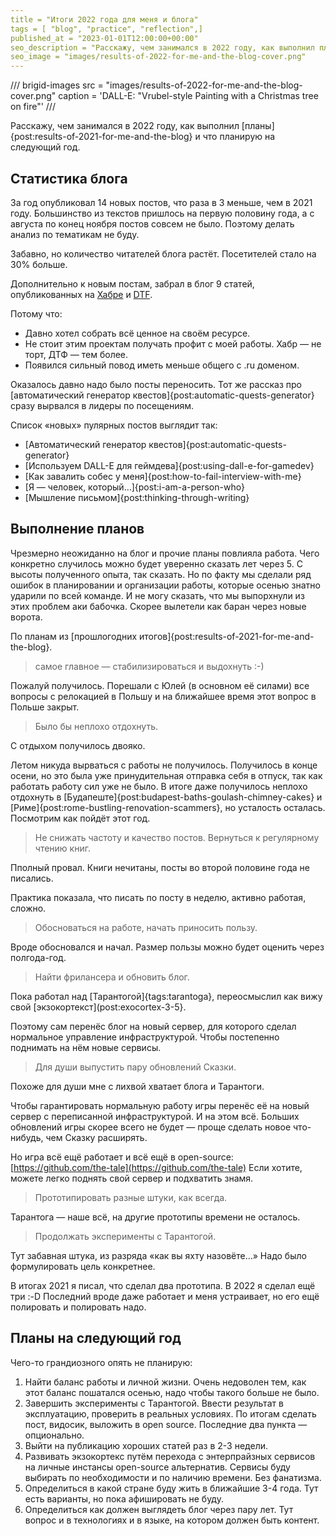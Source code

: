 ```yaml
---
title = "Итоги 2022 года для меня и блога"
tags = [ "blog", "practice", "reflection",]
published_at = "2023-01-01T12:00:00+00:00"
seo_description = "Расскажу, чем занимался в 2022 году, как выполнил планы и что планирую на следующий год."
seo_image = "images/results-of-2022-for-me-and-the-blog-cover.png"
---
```


/// brigid-images
src = "images/results-of-2022-for-me-and-the-blog-cover.png"
caption = 'DALL-E: "Vrubel-style Painting with a Christmas tree on fire"'
///


Расскажу, чем занимался в 2022 году, как выполнил [планы]{post:results-of-2021-for-me-and-the-blog} и что планирую на следующий год.

<!-- more -->

## Статистика блога

За год опубликовал 14 новых постов, что раза в 3 меньше, чем в 2021 году. Большинство из текстов пришлось на первую половину года, а с августа по конец ноября постов совсем не было. Поэтому делать анализ по тематикам не буду.

Забавно, но количество читателей блога растёт. Посетителей стало на 30% больше.

Дополнительно к новым постам, забрал в блог 9 статей, опубликованных на [Хабре](https://habr.com/) и [DTF](https://dtf.ru/).

Потому что:

- Давно хотел собрать всё ценное на своём ресурсе.
- Не стоит этим проектам получать профит с моей работы. Хабр — не торт, ДТФ — тем более.
- Появился сильный повод иметь меньше общего с .ru доменом.

Оказалось давно надо было посты переносить. Тот же рассказ про [автоматический генератор квестов]{post:automatic-quests-generator} сразу вырвался в лидеры по посещениям.

Список «новых» пулярных постов выглядит так:

- [Автоматический генератор квестов]{post:automatic-quests-generator}
- [Используем DALL-E для геймдева]{post:using-dall-e-for-gamedev}
- [Как завалить собес у меня]{post:how-to-fail-interview-with-me}
- [Я — человек, который…]{post:i-am-a-person-who}
- [Мышление письмом]{post:thinking-through-writing}

## Выполнение планов

Чрезмерно неожиданно на блог и прочие планы повлияла работа. Чего конкретно случилось можно будет уверенно сказать лет через 5. С высоты полученного опыта, так сказать. Но по факту мы сделали ряд ошибок в планировании и организации работы, которые осенью знатно ударили по всей команде. И не могу сказать, что мы выпорхнули из этих проблем аки бабочка. Скорее вылетели как баран через новые ворота.

По планам из [прошлогодних итогов]{post:results-of-2021-for-me-and-the-blog}.

> самое главное — стабилизироваться и выдохнуть :-)

Пожалуй получилось. Порешали с Юлей (в основном её силами) все вопросы с релокацией в Польшу и на ближайшее время этот вопрос в Польше закрыт.

> Было бы неплохо отдохнуть.

С отдыхом получилось двояко.

Летом никуда вырваться с работы не получилось. Получилось в конце осени, но это была уже принудительная отправка себя в отпуск, так как работать работу сил уже не было. В итоге даже получилось неплохо отдохнуть в [Будапеште]{post:budapest-baths-goulash-chimney-cakes} и [Риме]{post:rome-bustling-renovation-scammers}, но усталость осталась. Посмотрим как пойдёт этот год.

> Не снижать частоту и качество постов.
> Вернуться к регулярному чтению книг.

Пполный провал. Книги нечитаны, посты во второй половине года не писались.

Практика показала, что писать по посту в неделю, активно работая, сложно.

> Обосноваться на работе, начать приносить пользу.

Вроде обосновался и начал. Размер пользы можно будет оценить через полгода-год.

> Найти фрилансера и обновить блог.

Пока работал над [Тарантогой]{tags:tarantoga}, переосмыслил как вижу свой [экзокортекст](post:exocortex-3-5}.

Поэтому сам перенёс блог на новый сервер, для которого сделал нормальное управление инфраструктурой. Чтобы постепенно поднимать на нём новые сервисы.

> Для души выпустить пару обновлений Сказки.

Похоже для души мне с лихвой хватает блога и Тарантоги.

Чтобы гарантировать нормальную работу игры перенёс её на новый сервер с переписанной инфраструктурой. И на этом всё. Больших обновлений игры скорее всего не будет — проще сделать новое что-нибудь, чем Сказку расширять.

Но игра всё ещё работает и всё ещё в open-source: [https://github.com/the-tale](https://github.com/the-tale) Если хотите, можете легко поднять свой сервер и подхватить знамя.

> Прототипировать разные штуки, как всегда.

Тарантога — наше всё, на другие прототипы времени не осталось.

> Продолжать эксперименты с Тарантогой.

Тут забавная штука, из разряда «как вы яхту назовёте…» Надо было формулировать цель конкретнее.

В итогах 2021 я писал, что сделал два прототипа. В 2022 я сделал ещё три :-D Последний вроде даже работает и меня устраивает, но его ещё полировать и полировать надо.

## Планы на следующий год

Чего-то грандиозного опять не планирую:

1. Найти баланс работы и личной жизни. Очень недоволен тем, как этот баланс пошатался осенью, надо чтобы такого больше не было.
2. Завершить эксперименты с Тарантогой. Ввести результат в эксплуатацию, проверить в реальных условиях. По итогам сделать пост, видосик, выложить в open source. Последние два пункта — опционально.
3. Выйти на публикацию хороших статей раз в 2-3 недели.
4. Развивать экзокортекс путём перехода с энтерпрайзных сервисов на личные инстансы open-source альтернатив. Сервисы буду выбирать по необходимости и по наличию времени. Без фанатизма.
5. Определиться в какой стране буду жить в ближайшие 3-4 года. Тут есть варианты, но пока афишировать не буду.
6. Определиться как должен выглядеть блог через пару лет. Тут вопрос и в технологиях и в языке, на котором должен быть контент.
